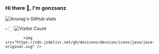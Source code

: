### Hi there 👋, I'm gonzsanz

![Anurag's GitHub stats](https://github-readme-stats.vercel.app/api?username=gonzsanz&show_icons=true&theme=tokyonight)


👉🏻 ![Visitor Count](https://profile-counter.glitch.me/gonzsanz/count.svg)

            <img src="https://cdn.jsdelivr.net/gh/devicons/devicon/icons/java/java-original.svg" />
          
